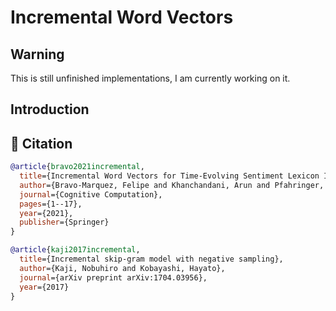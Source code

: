 # Incremental Word Vectors

## Warning

This is still unfinished implementations, I am currently working on it.

## Introduction

## 💬 Citation

```bibtex
@article{bravo2021incremental,
  title={Incremental Word Vectors for Time-Evolving Sentiment Lexicon Induction},
  author={Bravo-Marquez, Felipe and Khanchandani, Arun and Pfahringer, Bernhard},
  journal={Cognitive Computation},
  pages={1--17},
  year={2021},
  publisher={Springer}
}

@article{kaji2017incremental,
  title={Incremental skip-gram model with negative sampling},
  author={Kaji, Nobuhiro and Kobayashi, Hayato},
  journal={arXiv preprint arXiv:1704.03956},
  year={2017}
}
```
